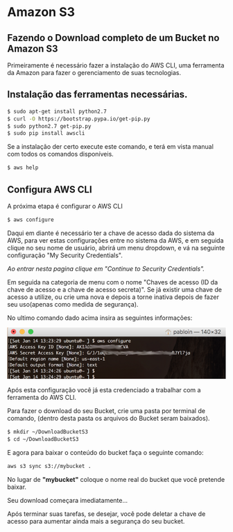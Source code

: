 # Amazon S3

## Fazendo o Download completo de um Bucket no Amazon S3

Primeiramente é necessário fazer a instalação do AWS CLI, uma ferramenta da Amazon para fazer o gerenciamento de suas tecnologias.

## Instalação das ferramentas necessárias.

```bash
$ sudo apt-get install python2.7
$ curl -O https://bootstrap.pypa.io/get-pip.py
$ sudo python2.7 get-pip.py
$ sudo pip install awscli
```

Se a instalação der certo execute este comando, e terá em vista manual com todos os comandos disponíveis.

```bash
$ aws help
```

## Configura AWS CLI

A próxima etapa é configurar o AWS CLI

```bash
$ aws configure
```

Daqui em diante é necessário ter a chave de acesso dada do sistema da AWS, para ver estas configurações entre no sistema da AWS, e em seguida clique no seu nome de usuário, abrirá um menu dropdown, e vá na seguinte configuração "My Security Credentials".

_Ao entrar nesta pagina clique em "Continue to Security Credentials"._

Em seguida na categoria de menu com o nome "Chaves de acesso (ID da chave de acesso e a chave de acesso secreta)". Se já existir uma chave de acesso a utilize, ou crie uma nova e depois a torne inativa depois de fazer seu uso(apenas como medida de segurança).

No ultimo comando dado acima insira as seguintes informações:

<img src="/images/terminalamazon.png" />

Após esta configuração você já esta credenciado a trabalhar com a ferramenta do AWS CLI.

Para fazer o download do seu Bucket, crie uma pasta por terminal de comando, (dentro desta pasta os arquivos do Bucket seram baixados).

```bash
$ mkdir ~/DownloadBucketS3
$ cd ~/DownloadBucketS3
```

E agora para baixar o conteúdo do bucket faça o seguinte comando:

```bash
aws s3 sync s3://mybucket .
```

No lugar de **"mybucket"** coloque o nome real do bucket que você pretende baixar.

Seu download começara imediatamente...

Após terminar suas tarefas, se desejar, você pode deletar a chave de acesso para aumentar ainda mais a segurança do seu bucket.
